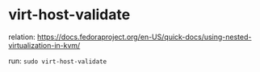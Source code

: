 # virt-host-validate
relation: https://docs.fedoraproject.org/en-US/quick-docs/using-nested-virtualization-in-kvm/

run:
`sudo virt-host-validate`
